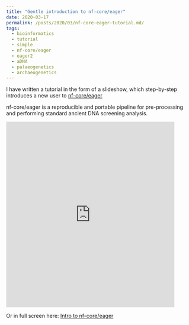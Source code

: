 ```yaml
---
title: "Gentle introduction to nf-core/eager"
date: 2020-03-17
permalink: /posts/2020/03/nf-core-eager-tutorial.md/
tags:
  - bioinformatics
  - tutorial
  - simple
  - nf-core/eager
  - eager2
  - aDNA
  - palaeogenetics
  - archaeogenetics
---
```


I have written a tutorial in the form of a slideshow, which step-by-step 
introduces a new user to [nf-core/eager](https://nf-co.re/eager)

nf-core/eager is a reproducible and portable pipeline for pre-processing and performing standard ancient DNA 
screening analysis.

<iframe frameborder="no" border="0" marginwidth="0" marginheight="0" width="90%", height="500" src="https://jfy133.github.io/files/presentations/intro-to-nfcore-eager.html"></iframe>

Or in full screen here: [Intro to nf-core/eager](https://jfy133.github.io/files/presentations/intro-to-nfcore-eager.html ':include :type=iframe width=100% height=600px')